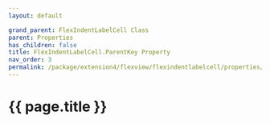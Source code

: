 ```yaml
---
layout: default

grand_parent: FlexIndentLabelCell Class
parent: Properties
has_children: false
title: FlexIndentLabelCell.ParentKey Property
nav_order: 3
permalink: /package/extension4/flexview/flexindentlabelcell/properties/parentkey
---
```

# {{ page.title }}